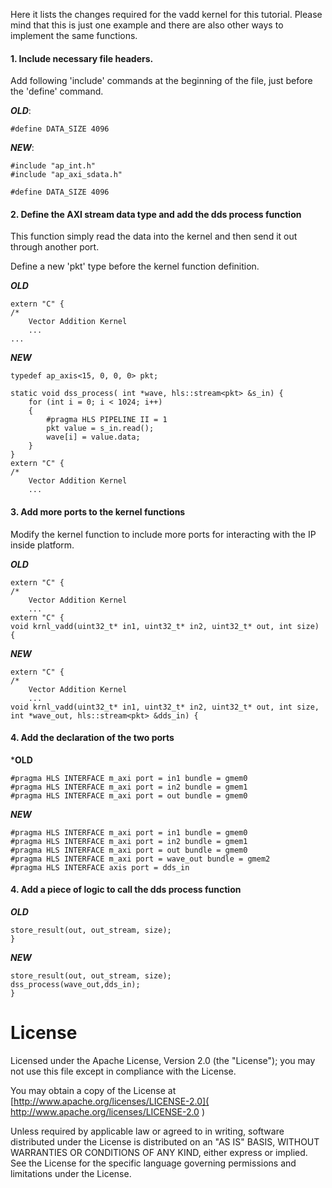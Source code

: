 Here it lists the changes required for the vadd kernel for this tutorial. Please mind that this is just one example and there are also other ways to implement the same functions.

#### 1. Include necessary file headers.

Add following 'include' commands at the beginning of the file, just before the 'define' command.

***OLD***:
```
#define DATA_SIZE 4096
```

***NEW***:
```
#include "ap_int.h"
#include "ap_axi_sdata.h"

#define DATA_SIZE 4096
```

#### 2. Define the AXI stream data type and add the dds process function
This function simply read the data into the kernel and then send it out through another port. 

Define a new 'pkt' type before the kernel function definition.

***OLD***
```
extern "C" {
/*
    Vector Addition Kernel
    ...
...
```

***NEW***
```
typedef ap_axis<15, 0, 0, 0> pkt;

static void dss_process( int *wave, hls::stream<pkt> &s_in) {
    for (int i = 0; i < 1024; i++) 
    {
        #pragma HLS PIPELINE II = 1
        pkt value = s_in.read();
        wave[i] = value.data;
    }
}
extern "C" {
/*
    Vector Addition Kernel
    ...
```

#### 3. Add more ports to the kernel functions

Modify the kernel function to include more ports for interacting with the IP inside platform.

***OLD***
```
extern "C" {
/*
    Vector Addition Kernel
    ...
extern "C" {
void krnl_vadd(uint32_t* in1, uint32_t* in2, uint32_t* out, int size) {
```

***NEW***
```
extern "C" {
/*
    Vector Addition Kernel
    ...
void krnl_vadd(uint32_t* in1, uint32_t* in2, uint32_t* out, int size, int *wave_out, hls::stream<pkt> &dds_in) {
```

#### 4. Add the declaration of the two ports

***OLD**
```
#pragma HLS INTERFACE m_axi port = in1 bundle = gmem0
#pragma HLS INTERFACE m_axi port = in2 bundle = gmem1
#pragma HLS INTERFACE m_axi port = out bundle = gmem0
```

***NEW***

```
#pragma HLS INTERFACE m_axi port = in1 bundle = gmem0
#pragma HLS INTERFACE m_axi port = in2 bundle = gmem1
#pragma HLS INTERFACE m_axi port = out bundle = gmem0
#pragma HLS INTERFACE m_axi port = wave_out bundle = gmem2
#pragma HLS INTERFACE axis port = dds_in
```

#### 4. Add a piece of logic to call the dds process function



***OLD***
```
store_result(out, out_stream, size);
}
```

***NEW***
```
store_result(out, out_stream, size);
dss_process(wave_out,dds_in);
}
```
# License

Licensed under the Apache License, Version 2.0 (the "License"); you may not use this file except in compliance with the License.

You may obtain a copy of the License at [http://www.apache.org/licenses/LICENSE-2.0]( http://www.apache.org/licenses/LICENSE-2.0 )



Unless required by applicable law or agreed to in writing, software distributed under the License is distributed on an "AS IS" BASIS, WITHOUT WARRANTIES OR CONDITIONS OF ANY KIND, either express or implied. See the License for the specific language governing permissions and limitations under the License.

